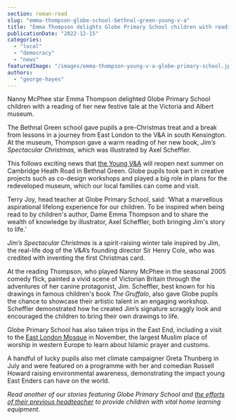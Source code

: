 ```yaml
---
section: roman-road
slug: "emma-thompson-globe-school-bethnal-green-young-v-a"
title: "Emma Thompson delights Globe Primary School children with reading of new festive tale"
publicationDate: "2022-12-15"
categories: 
  - "local"
  - "democracy"
  - "news"
featuredImage: "/images/emma-thompson-young-v-a-globe-primary-school.jpg"
authors: 
  - "george-hayes"
---
```


Nanny McPhee star Emma Thompson delighted Globe Primary School children with a reading of her new festive tale at the Victoria and Albert museum.

The Bethnal Green school gave pupils a pre-Christmas treat and a break from lessons in a journey from East London to the V&A in south Kensington. At the museum, Thompson gave a warm reading of her new book, _Jim’s Spectacular Christmas,_ which was illustrated by Axel Scheffler.

This follows exciting news that [the Young V&A](https://romanroadlondon.com/bethnal-green-v-a-museum-of-childhood-history/) will reopen next summer on Cambridge Heath Road in Bethnal Green. Globe pupils took part in creative projects such as co-design workshops and played a big role in plans for the redeveloped museum, which our local families can come and visit.

Terry Joy, head teacher at Globe Primary School, said: ‘What a marvellous aspirational lifelong experience for our children. To be inspired when being read to by children's author, Dame Emma Thompson and to share the wealth of knowledge by illustrator, Axel Scheffler, both bringing Jim's story to life.’

_Jim’s Spectacular Christmas_ is a spirit-raising winter tale inspired by Jim, the real-life dog of the V&A’s founding director Sir Henry Cole, who was credited with inventing the first Christmas card.

At the reading Thompson, who played Nanny McPhee in the seasonal 2005 comedy flick, painted a vivid scene of Victorian Britain through the adventures of her canine protagonist, Jim. Scheffler, best known for his drawings in famous children's book _The Gruffalo_, also gave Globe pupils the chance to showcase their artistic talent in an engaging workshop. Scheffler demonstrated how he created Jim’s signature scraggly look and encouraged the children to bring their own drawings to life.

Globe Primary School has also taken trips in the East End, including a visit to the [East London Mosque](https://romanroadlondon.com/changing-faces-of-the-east-end-rehan-jamil/) in November, the largest Muslim place of worship in western Europe to learn about Islamic prayer and customs.

A handful of lucky pupils also met climate campaigner Greta Thunberg in July and were featured on a programme with her and comedian Russell Howard raising environmental awareness, demonstrating the impact young East Enders can have on the world.

_Read another of our stories featuring Globe Primary School and [the efforts of their previous headteacher](https://romanroadlondon.com/laptops-school-children-appeals/) to provide children with vital home learning equipment._


